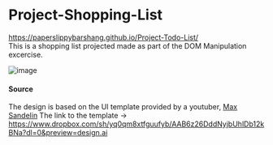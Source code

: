 # Project-Shopping-List
https://paperslippybarshang.github.io/Project-Todo-List/<br>
This is a shopping list projected made as part of the DOM Manipulation excercise. 

![image](https://user-images.githubusercontent.com/44216709/108302746-98480800-7172-11eb-85ce-c00184b27ac3.png)


#### Source

The design is based on the UI template provided by a youtuber, [Max Sandelin](https://www.youtube.com/watch?v=2wCpkOk2uCg&ab_channel=MaxSandelin)
The link to the template -> https://www.dropbox.com/sh/yq0qm8xtfguufyb/AAB6z26DddNyjbUhlDb12kBNa?dl=0&preview=design.ai
